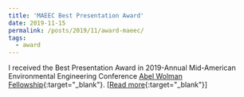 ```yaml
---
title: 'MAEEC Best Presentation Award'
date: 2019-11-15
permalink: /posts/2019/11/award-maeec/
tags:
  - award
---
```

I received the Best Presentation Award in 2019-Annual Mid-American Environmental Engineering Conference  [Abel Wolman Fellowship](https://www.awwa.org/Water-Equation/AWWA-Scholarship-Award-Program){:target="_blank"}. [[Read more](https://engineering.wustl.edu/news/2021/EECE-doctoral-student-honored-by-American-Water-Works-Association.html?){:target="_blank"}]
